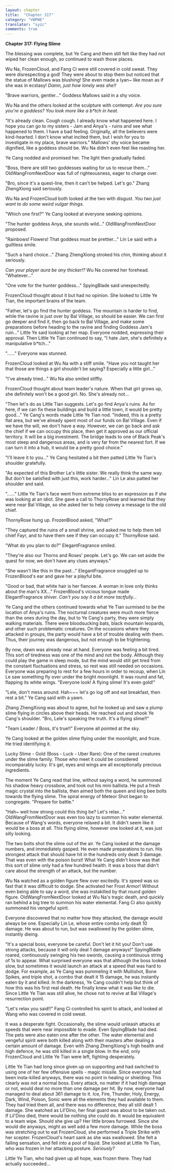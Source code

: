 ```yaml
---
layout: chapter
title:  "Chapter 317"
category: "VWPWE"
translator: "syzc"
comments: true
---
```


**Chapter 317: Flying Slime**

The blessing was complete, but Ye Cang and them still felt like they had not wiped her clean enough, so continued to wash those places.

Wu Na, FrozenCloud, and Fang Ci were still covered in cold sweat. They were disrespecting a god! They were about to stop them but noticed that the statue of Mallows was blushing! She even made a Iyan~ like moan as if she was in ecstasy! *Damn, just how lonely was she!!*

"Brave warriors, gentler..." Goddess Mallows said in a shy voice.

Wu Na and the others looked at the sculpture with contempt. *Are you sure you're a goddess? You look more like a b\*tch in heat.*

"It's already clean. Cough cough. I already know what happened here. I hope you can go to my sisters - Jam and Anya's - ruins and see what happened to them. I have a bad feeling. Originally, all the believers were kind-hearted. I don't know what incited them, but I wish for you to investigate in my place, brave warriors." Mallows' shy voice became dignified, like a goddess should be. Wu Na didn't even feel like roasting her.

Ye Cang nodded and promised her. The light then gradually faded.

"Boss, there are still two goddesses waiting for us to rescue them..." OldWangFromNextDoor was full of righteousness, eager to charge over.

"Bro, since it's a quest-line, then it can't be helped. Let's go." Zhang ZhengXiong said seriously.

Wu Na and FrozenCloud both looked at the two with disgust. *You two just want to do some weird vulgar things.*

"Which one first?" Ye Cang looked at everyone seeking opinions.

"The hunter goddess Anya, she sounds wild..." OldWangFromNextDoor proposed.

"Rainbows! Flowers! That goddess must be prettier..." Lin Le said with a guiltless smile.

"Such a hard choice..." Zhang ZhengXiong stroked his chin, thinking about it seriously.

*Can your player aura be any thicker!?* Wu Na covered her forehead. "Whatever..."

"One vote for the hunter goddess..." SpyingBlade said unexpectedly. 

FrozenCloud thought about it but had no opinion. She looked to Little Ye Tian, the important brains of the team.

"Father, let's go find the hunter goddess. The mountain is harder to find, while the ravine is just over by Bal Village, so should be easier. We can first go deeper and find it, then go back to Bal Village, and make some preparations before heading to the ravine and finding Goddess Jam's ruin..." Little Ye said looking at her map. Everyone nodded, expressing their approval. Then Little Ye Tian continued to say, "I hate Jam, she's definitely a manipulative b\*tch..."

"......" Everyone was stunned.

FrozenCloud looked at Wu Na with a stiff smile. "Have you not taught her that those are things a girl shouldn't be saying? Especially a little girl..."

"I've already tried..." Wu Na also smiled stiffly.

FrozenCloud thought about team leader's nature. When that girl grows up, she definitely won't be a good girl. No. She's already not...

"Then let's do as Little Tian suggests. Let's go find Anya's ruins. As for here, if we can fix these buildings and build a little town, it would be pretty good..." Ye Cang's words made Little Ye Tian nod. "Indeed, this is a pretty flat area, but we've already spent most of our funds on Bal Village. Even if we have the will, we don't have a way. However, we can go back and ask the chief if we can occupy this place, then get it approved as our official territory. It will be a big investment. The bridge leads to one of Black Peak's most steep and dangerous areas, and is very far from the nearest fort. If we can turn it into a hub, it would be a pretty good choice."

"I'll leave it to you..." Ye Cang hesitated a bit then patted Little Ye Tian's shoulder gratefully.

"As expected of this Brother Le's little sister. We really think the same way. But don't be satisfied with just this, work harder..." Lin Le also patted her shoulder and said.

"......" Little Ye Tian's face went from extreme bliss to an expression as if she was looking at an idiot. She gave a call to ThornyRose and learned that they were near Bal Village, so she asked her to help convey a message to the old chief.

ThornyRose hung up. FrozenBlood asked, "What?"

"They captured the ruins of a small shrine, and asked me to help them tell chief Fayr, and to have them see if they can occupy it." ThornyRose said.

"What do you plan to do?" ElegantFragrance smiled.

"They're also our Thorns and Roses' people. Let's go. We can set aside the quest for now, we don't have any clues anyways." 

"She wasn't like this in the past..." ElegantFragrance snuggled up to FrozenBlood's ear and gave her a playful bite.

"Good or bad, that white hair is her fiancee. A woman in love only thinks about the man's XX..." FrozenBlood's vicious tongue made ElegantFragrance shiver. *Can't you say it a bit more tactfully...*

Ye Cang and the others continued towards what Ye Tian surmised to be the location of Anya's ruins. The nocturnal creatures were much more fierce than the ones during the day, but to Ye Cang's party, they were simply walking materials. There were bloodsucking bats, black mountain leopards, and other such problematic creatures. On the occasions where they attacked in groups, the party would have a bit of trouble dealing with them. Thus, their journey was dangerous, but not enough to be frightening.

By now, dawn was already near at hand. Everyone was feeling a bit tired. This sort of tiredness was one of the mind and not the body. Although they could play the game in sleep mode, but the mind would still get tired from the constant fluctuations and stress, so rest was still needed on occasions. Everyone was preparing to rest for a few hours in order to recoup, when Lin Le saw something fly over under the bright moonlight. It was round and fat, flapping its white wings. "Everyone look! A flying slime! It's even gold!" 

"Lele, don't mess around. Hah~~~ let's go log off and eat breakfast, then rest a bit." Ye Cang said with a yawn.

Zhang ZhengXiong was about to agree, but he looked up and saw a plump slime flying in circles above their heads. He reached out and shook Ye Cang's shoulder. "Bro, Lele's speaking the truth. It's a flying slime!!"

"Team Leader / Boss, it's true!!" Everyone all pointed at the sky.

Ye Cang looked at the golden slime flying under the moonlight, and froze. He tried identifying it.

Lucky Slime - Gold (Boss - Luck - Uber Rare): One of the rarest creatures under the slime family. Those who meet it could be considered incomparably lucky. It's gel, eyes and wings are all exceptionally precious ingredients.

The moment Ye Cang read that line, without saying a word, he summoned his shadow heavy crossbow, and took out his mini ballista. He put a fresh magic crystal into the ballista, then aimed both the queen and king bee bolts towards the flying slime. The spiral energy of Meteor Shot began to congregate. "Prepare for battle."

"Hah~ well how strong could this thing be? Let's relax..." OldWangFromNextDoor was even too lazy to summon his water elemental. Because of Wang's words, everyone relaxed a bit. It didn't seem like it would be a boss at all. This flying slime, however one looked at it, was just silly looking.

The two bolts shot the slime out of the air. Ye Cang looked at the damage numbers, and immediately gasped. He even made preparations to run. His strongest attack that should have hit in the hundreds only dealt 3 damage. That was even with the poison burst! What Ye Cang didn't know was that this sort of slime only had a few hundred health. It was a boss that didn't care about the strength of an attack, but the number.

Wu Na watched as a golden figure flew over excitedly. It's speed was so fast that it was difficult to dodge. She activated her Frost Armor! Without even being able to say a word, she was instakilled by that round golden figure. OldWangFromNextDoor looked at Wu Na's tragic death, and quickly ran behind a big tree to summon his water elemental. Fang Ci also quickly summoned his vengeful spirit.

Everyone discovered that no matter how they attacked, the damage would always be one. Especially Lin Le, whose entire combo only dealt 10 damage. He was about to run, but was swallowed by the golden slime, instantly dieing.

"It's a special boss, everyone be careful. Don't let it hit you! Don't use strong attacks, because it will only deal 1 damage anyways!" SpyingBlade roared, continuously swinging his two swords, causing a continuous string of 1s to appear. What surprised everyone was that although the boss looked slow, but sometimes it would launch an attack at a speed that was hard to dodge. For example, as Ye Cang was pummeling it with Multishot, Bone Spikes, and triple shot, a combo that dealt it 15 damage, he was instantly eaten by it and killed. In the darkness, Ye Cang couldn't help but think of how this was his first real death. He finally knew what it was like to die. Since Little Ye Tian was still alive, he chose not to revive at Bal Village's resurrection point.

"Let's relax you said!!" Fang Ci controlled his spirit to attack, and looked at Wang who was covered in cold sweat.

It was a desperate fight. Occasionally, the slime would unleash attacks at speeds that were near impossible to evade. Even SpyingBlade had died. The pets were also eaten one after the other. The water elemental and vengeful spirit were both killed along with their masters after dealing a certain amount of damage. Even with Zhang ZhengXiong's high health and high defence, he was still killed in a single blow. In the end, only FrozenCloud and Little Ye Tian were left, fighting desperately.

Little Ye Tian had long since given up on supporting and had switched to using one of her few offensive spells - magic missile. Since everyone had been insta-killed anyways, there was no point in healing or shielding. This clearly was not a normal boss. Every attack, no matter if it had high damage or not, would deal no more than one damage per hit. By now, everyone had managed to deal about 361 damage to it. Ice, Fire, Thunder, Holy, Energy, Dark, Wind, Poison, Sonic were all the elements they had available to them. They had tried them all, and there was no difference, they all still dealt 1 damage. She watched as Lil'Dino, her final guard was about to be taken out. If Lil'Dino died, there would be nothing she could do. It would be equivalent to a team wipe. Should she give up? Her little brows furrowed. Since she would die anyways, might as well add a few more damage. While the boss was stretching out to eat FrozenCloud, she performed a Triple Strike with her scepter. FrozenCloud's heart sank as she was swallowed. She felt a falling sensation, and fell into a pool of liquid. She looked at Little Ye Tian, who was frozen in her attacking posture. *Seriously?* 

Little Ye Tian, who had given up all hope, was frozen there. They had actually succeeded...
